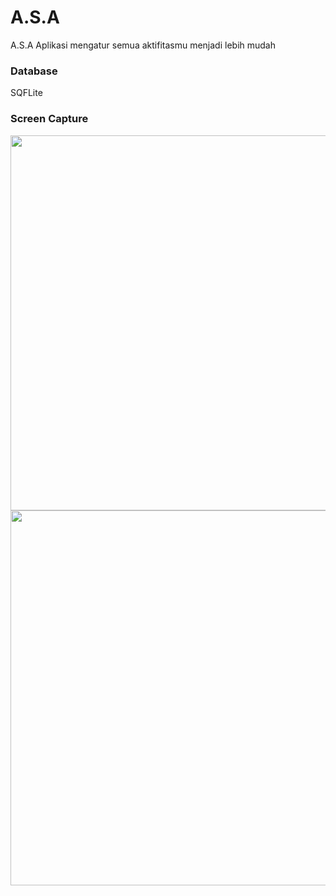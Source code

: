 # A.S.A

A.S.A Aplikasi mengatur semua aktifitasmu menjadi lebih mudah

### Database 
SQFLite

### Screen Capture 
<p align=""center>
  <img src="https://i.stack.imgur.com/9X1lI.png" width="600">
  <img src="https://i.stack.imgur.com/xBxjh.png" width="600">
</p>

